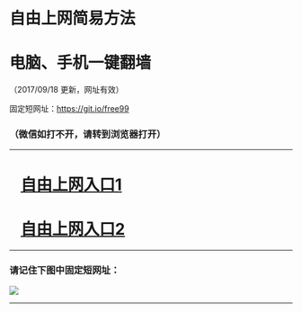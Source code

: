 ﻿# 自由上网简易方法

# 电脑、手机一键翻墙

（2017/09/18 更新，网址有效）

固定短网址：https://git.io/free99

### （微信如打不开，请转到浏览器打开）


***





# &nbsp;&nbsp; <a href="http://ft2339926280.fwq-tz1005.info/fwqtz01.html?t=091800110802 " target="_blank">自由上网入口1</a>
# &nbsp;&nbsp; <a href="http://ft2322923499.fwq-tz1006.info/fwqtz02.html?t=09180015076 " target="_blank">自由上网入口2</a>
***

### 请记住下图中固定短网址：

<img src="https://s3-us-west-2.amazonaws.com/fwq-1001/yjfq-20170905okok.png" /> 


***

